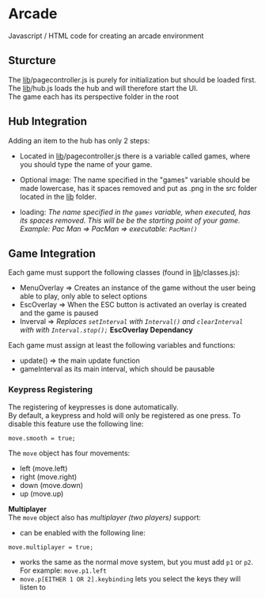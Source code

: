 # Arcade
Javascript / HTML code for creating an arcade environment

## Sturcture
The [lib](https://github.com/EmoMaat/Arcade/tree/master/lib)/pagecontroller.js is purely for initialization but should be loaded first.  
The [lib](https://github.com/EmoMaat/Arcade/tree/master/lib)/hub.js loads the hub and will therefore start the UI.  
The game each has its perspective folder in the root

## Hub Integration
Adding an item to the hub has only 2 steps:
* Located in [lib](https://github.com/EmoMaat/Arcade/tree/master/lib)/pagecontroller.js there is a variable called games, where you should type the name of your game. 
- Optional image: The name specified in the "games" variable should be made lowercase, has it spaces removed and put as .png in the  src folder located in the [lib](https://github.com/EmoMaat/Arcade/tree/master/lib) folder.

- loading: _The name specified in the ```games``` variable, when executed, has its spaces removed. This will be be the starting point of your game. Example: Pac Man => PacMan => executable: ```PacMan()```_

## Game Integration
Each game must support the following classes (found in [lib](https://github.com/EmoMaat/Arcade/tree/master/lib)/classes.js):
- MenuOverlay => Creates an instance of the game without the user being able to play, only able to select options
- EscOverlay => When the ESC button is activated an overlay is created and the game is paused
- Inverval => _Replaces ```setInterval``` with ```Interval()``` and ```clearInterval``` with  with ```Interval.stop();```_ **EscOverlay Dependancy**

Each game must assign at least the following variables and functions:
- update() => the main update function
- gameInterval as its main interval, which should be pausable

### Keypress Registering  
The registering of keypresses is done automatically.  
By default, a keypress and hold will only be registered as one press. To disable this feature use the following line:
```
move.smooth = true;
```
The ```move``` object has four movements:
- left (move.left)
- right (move.right)
- down (move.down)
- up (move.up)

**Multiplayer**  
The ```move``` object also has _multiplayer (two players)_ support:
- can be enabled with the following line:
```
move.multiplayer = true;
```
- works the same as the normal move system, but you must add ```p1``` or ```p2```. For example: ```move.p1.left```
- ```move.p[EITHER 1 OR 2].keybinding``` lets you select the keys they will listen to
